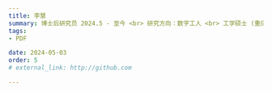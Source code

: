 ```yaml
---
title: 李慧  
summary: 博士后研究员 2024.5 - 至今 <br> 研究方向：数字工人 <br> 工学硕士 (重庆大学) <br> 工学硕士 (伯明翰大学) <br>工学博士 (西交利物浦大学)
tags:
- PDF

date: 2024-05-03
order: 5
# external_link: http://github.com

---
```

